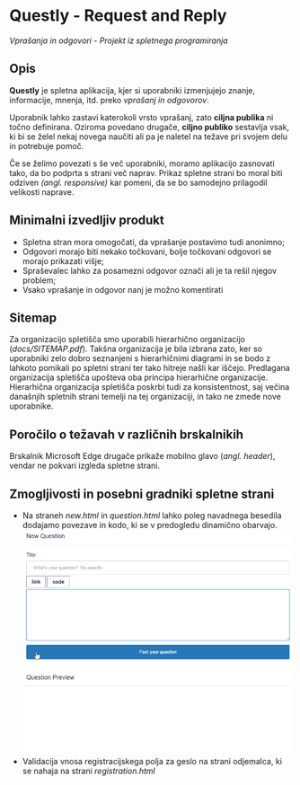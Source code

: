 # **Questly** - Request and Reply
*Vprašanja in odgovori - Projekt iz spletnega programiranja*

## Opis
**Questly** je spletna aplikacija, kjer si uporabniki izmenjujejo znanje, informacije, mnenja, itd. preko *vprašanj in odgovorov*. 

Uporabnik lahko zastavi katerokoli vrsto vprašanj, zato **ciljna publika** ni točno definirana. Oziroma povedano drugače, **ciljno publiko** sestavlja vsak, ki bi se želel nekaj novega naučiti ali pa je naletel na težave pri svojem delu in potrebuje pomoč.

Če se želimo povezati s še več uporabniki, moramo aplikacijo zasnovati tako, da bo podprta s strani več naprav. Prikaz spletne strani bo moral biti odziven *(angl. responsive)* kar pomeni, da se bo samodejno prilagodil velikosti naprave.

## Minimalni izvedljiv produkt
+ Spletna stran mora omogočati, da vprašanje postavimo tudi anonimno;
+ Odgovori morajo biti nekako točkovani, bolje točkovani odgovori se morajo prikazati višje;
+ Spraševalec lahko za posamezni odgovor označi ali je ta rešil njegov problem;
+ Vsako vprašanje in odgovor nanj je možno komentirati

## Sitemap
Za organizacijo spletišča smo uporabili hierarhično organizacijo (*docs/SITEMAP.pdf*). Takšna organizacija je bila izbrana
zato, ker so uporabniki zelo dobro seznanjeni s hierarhičnimi diagrami in se bodo z lahkoto pomikali po spletni strani ter
tako hitreje našli kar iščejo. Predlagana organizacija spletišča upošteva oba principa hierarhične organizacije. Hierarhična organizacija spletišča poskrbi tudi za konsistentnost, saj večina današnjih spletnih strani temelji na tej organizaciji, in tako ne zmede nove uporabnike.

## Poročilo o težavah v različnih brskalnikih
Brskalnik Microsoft Edge drugače prikaže mobilno glavo (*angl. header*), vendar ne pokvari izgleda spletne strani.

## Zmogljivosti in posebni gradniki spletne strani
* Na straneh *new.html* in *question.html* lahko poleg navadnega besedila dodajamo povezave in kodo, ki se v predogledu dinamično obarvajo.
![Dinamično polje](https://raw.githubusercontent.com/zanozbot/questly/master/gifs/dynamicfield.gif)
* Validacija vnosa registracijskega polja za geslo na strani odjemalca, ki se nahaja na strani *registration.html*